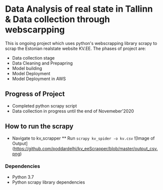 # Data Analysis of real state in Tallinn & Data collection through webscarpping

This is ongoing project which uses python's webscrapping library scrapy to scrap the Estonian realstate website KV.EE. The phases of project are:

* Data collection stage
* Data Cleaning and Prepapring 
* Model building
* Model Deployment
* Model Deployment in AWS

## Progress of Project

* Completed python scrapy script
* Data collection in progress until the end of Novemeber'2020

## How to run the scrapy
* Navigate to kv_scrapper
** Run  `scrapy kv_spider -o kv.csv`
![Image of Output] (https://github.com/poddardelhi/kv_eeScrapper/blob/master/output_csv.png)

### Dependencies

* Python 3.7
* Python scrapy library dependencies
